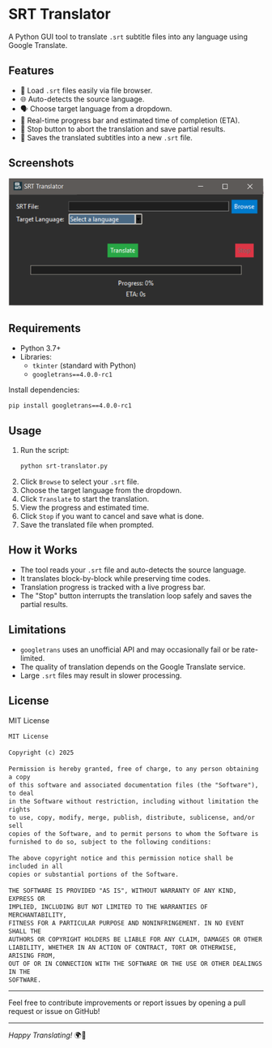 
# SRT Translator

A Python GUI tool to translate `.srt` subtitle files into any language using Google Translate.

## Features
- 📁 Load `.srt` files easily via file browser.
- 🌐 Auto-detects the source language.
- 🗣️ Choose target language from a dropdown.
- 🚀 Real-time progress bar and estimated time of completion (ETA).
- 🛑 Stop button to abort the translation and save partial results.
- 💾 Saves the translated subtitles into a new `.srt` file.

## Screenshots
![SRT Translator Screenshot](SRT-Translator.png)

## Requirements
- Python 3.7+
- Libraries:
  - `tkinter` (standard with Python)
  - `googletrans==4.0.0-rc1`

Install dependencies:
```bash
pip install googletrans==4.0.0-rc1
```

## Usage
1. Run the script:
   ```bash
   python srt-translator.py
   ```
2. Click `Browse` to select your `.srt` file.
3. Choose the target language from the dropdown.
4. Click `Translate` to start the translation.
5. View the progress and estimated time.
6. Click `Stop` if you want to cancel and save what is done.
7. Save the translated file when prompted.

## How it Works
- The tool reads your `.srt` file and auto-detects the source language.
- It translates block-by-block while preserving time codes.
- Translation progress is tracked with a live progress bar.
- The "Stop" button interrupts the translation loop safely and saves the partial results.

## Limitations
- `googletrans` uses an unofficial API and may occasionally fail or be rate-limited.
- The quality of translation depends on the Google Translate service.
- Large `.srt` files may result in slower processing.

## License
MIT License

```
MIT License

Copyright (c) 2025

Permission is hereby granted, free of charge, to any person obtaining a copy
of this software and associated documentation files (the "Software"), to deal
in the Software without restriction, including without limitation the rights
to use, copy, modify, merge, publish, distribute, sublicense, and/or sell
copies of the Software, and to permit persons to whom the Software is
furnished to do so, subject to the following conditions:

The above copyright notice and this permission notice shall be included in all
copies or substantial portions of the Software.

THE SOFTWARE IS PROVIDED "AS IS", WITHOUT WARRANTY OF ANY KIND, EXPRESS OR
IMPLIED, INCLUDING BUT NOT LIMITED TO THE WARRANTIES OF MERCHANTABILITY,
FITNESS FOR A PARTICULAR PURPOSE AND NONINFRINGEMENT. IN NO EVENT SHALL THE
AUTHORS OR COPYRIGHT HOLDERS BE LIABLE FOR ANY CLAIM, DAMAGES OR OTHER
LIABILITY, WHETHER IN AN ACTION OF CONTRACT, TORT OR OTHERWISE, ARISING FROM,
OUT OF OR IN CONNECTION WITH THE SOFTWARE OR THE USE OR OTHER DEALINGS IN THE
SOFTWARE.
```

---

Feel free to contribute improvements or report issues by opening a pull request or issue on GitHub!

---

*Happy Translating!* 🌍📝
